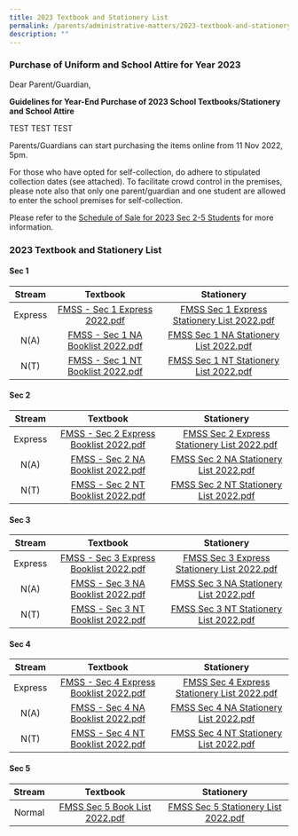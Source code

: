 ```yaml
---
title: 2023 Textbook and Stationery List
permalink: /parents/administrative-matters/2023-textbook-and-stationery-list/
description: ""
---
```

### Purchase of Uniform and School Attire for Year 2023

Dear Parent/Guardian,

**Guidelines for Year-End Purchase of 2023 School Textbooks/Stationery and School Attire**

  
TEST TEST TEST 

Parents/Guardians can start purchasing the items online from 11 Nov 2022, 5pm. 

  

For those who have opted for self-collection, do adhere to stipulated collection dates (see attached). To facilitate crowd control in the premises, please note also that only one parent/guardian and one student are allowed to enter the school premises for self-collection.  

  

Please refer to the [Schedule of Sale for 2023 Sec 2-5 Students](https://fairfieldmethodistsec-moe-edu-sg-admin.cwp.sg/qql/slot/u618/Parents/2022/2023%20Booklist/Schedule%20of%20Sale%20for%202023%20Sec%202-5%20Students.pdf) for more information.

### 2023 Textbook and Stationery List

#### Sec 1

| Stream | Textbook | Stationery |
|:---:|:---:|:---:|
| Express | [FMSS - Sec 1 Express  2022.pdf](/files/bl1.pdf) | [FMSS Sec 1 Express Stationery List 2022.pdf](/files/sl1.pdf) |
| N(A) | [FMSS - Sec 1 NA Booklist 2022.pdf](/files/bl2.pdf)   |  [FMSS Sec 1 NA Stationery List 2022.pdf](/files/sl2.pdf) |
| N(T) | [FMSS - Sec 1 NT Booklist 2022.pdf](/files/bl3.pdf) |[FMSS Sec 1 NT Stationery List 2022.pdf](/files/sl3.pdf) |

#### Sec 2

| Stream | Textbook | Stationery |
|:---:|:---:|:---:|
| Express | [FMSS - Sec 2 Express Booklist 2022.pdf](/files/bl4.pdf) | [FMSS Sec 2 Express Stationery List 2022.pdf](/files/sl4.pdf) |
| N(A) | [FMSS - Sec 2 NA Booklist 2022.pdf](/files/bl5.pdf)   |  [FMSS Sec 2 NA Stationery List 2022.pdf](/files/sl5.pdf) |
| N(T) | [FMSS - Sec 2 NT Booklist 2022.pdf](/files/bl6.pdf) |[FMSS Sec 2 NT Stationery List 2022.pdf](/files/sl6.pdf) |

#### Sec 3

| Stream | Textbook | Stationery |
|:---:|:---:|:---:|
| Express | [FMSS - Sec 3 Express Booklist 2022.pdf](/files/bl7.pdf) | [FMSS Sec 3 Express Stationery List 2022.pdf](/files/sl7.pdf) |
| N(A) | [FMSS - Sec 3 NA Booklist 2022.pdf](/files/bl8.pdf)   |  [FMSS Sec 3 NA Stationery List 2022.pdf](/files/sl8.pdf) |
| N(T) | [FMSS - Sec 3 NT Booklist 2022.pdf](/files/bl9.pdf) |[FMSS Sec 3 NT Stationery List 2022.pdf](/files/sl9.pdf) |

#### Sec 4

| Stream | Textbook | Stationery |
|:---:|:---:|:---:|
| Express | [FMSS - Sec 4 Express Booklist 2022.pdf](/files/bl10.pdf) | [FMSS Sec 4 Express Stationery List 2022.pdf](/files/sl10.pdf) |
| N(A) | [FMSS - Sec 4 NA Booklist 2022.pdf](/files/bl11.pdf)   |  [FMSS Sec 4 NA Stationery List 2022.pdf](/files/sl11.pdf) |
| N(T) | [FMSS - Sec 4 NT Booklist 2022.pdf](/files/bl12.pdf) |[FMSS Sec 4 NT Stationery List 2022.pdf](/files/sl12.pdf) |

#### Sec 5

| Stream | Textbook | Stationery |
|:---:|:---:|:---:|
| Normal | [FMSS Sec 5 Book List 2022.pdf](/files/bl13.pdf) | [FMSS Sec 5 Stationery List 2022.pdf](/files/sl13.pdf) |